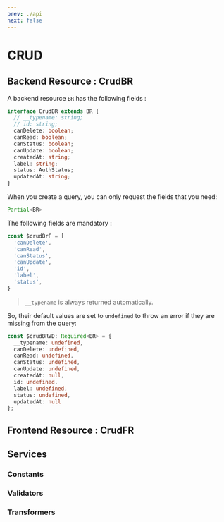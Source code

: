 ```yaml
---
prev: ./api
next: false
---
```


# CRUD

## Backend Resource : CrudBR

A backend resource `BR` has the following fields :

```ts
interface CrudBR extends BR {
  // __typename: string;
  // id: string;
  canDelete: boolean;
  canRead: boolean;
  canStatus: boolean;
  canUpdate: boolean;
  createdAt: string;
  label: string;
  status: AuthStatus;
  updatedAt: string;
}
```

When you create a query, you can only request the fields that you need: 

```ts
Partial<BR>
```

The following fields are mandatory :

```ts
const $crudBrF = [
  'canDelete',
  'canRead',
  'canStatus',
  'canUpdate',
  'id',
  'label',
  'status',
}
```

> `__typename` is always returned automatically.

So, their default values are set to `undefined` to throw an error if they are missing from the query:

```ts
const $crudBRVD: Required<BR> = {
  __typename: undefined,
  canDelete: undefined,
  canRead: undefined,
  canStatus: undefined,
  canUpdate: undefined,
  createdAt: null,
  id: undefined,
  label: undefined,
  status: undefined,
  updatedAt: null
};
```

## Frontend Resource : CrudFR

## Services

### Constants

### Validators

### Transformers
